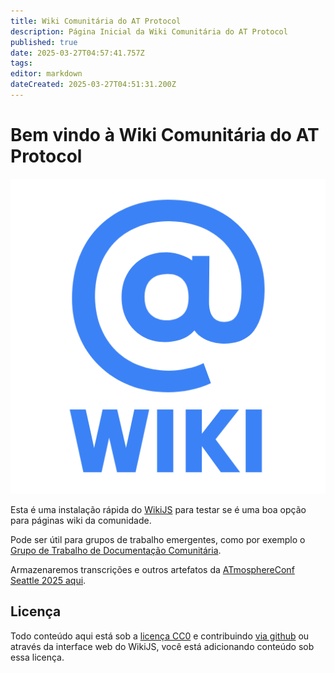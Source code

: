 ```yaml
---
title: Wiki Comunitária do AT Protocol
description: Página Inicial da Wiki Comunitária do AT Protocol
published: true
date: 2025-03-27T04:57:41.757Z
tags: 
editor: markdown
dateCreated: 2025-03-27T04:51:31.200Z
---
```


# Bem vindo à Wiki Comunitária do AT Protocol

![@logo da wiki](/assets/atwiki512.png)

Esta é uma instalação rápida do [WikiJS](pt-br//wikijs) para testar se é uma boa opção para páginas wiki da comunidade.

Pode ser útil para grupos de trabalho emergentes, como por exemplo o [Grupo de Trabalho de Documentação Comunitária](pt-br//working-groups/community-documentation/).

Armazenaremos transcrições e outros artefatos da [ATmosphereConf Seattle 2025 aqui](pt-br/atmosphereconf/seattle2025/).

## Licença

Todo conteúdo aqui está sob a [licença CC0](https://github.com/ATProtocol-Community/atprotocommunitywiki?tab=CC0-1.0-1-ov-file#readme) e contribuindo [via github](https://github.com/ATProtocol-Community/atprotocommunitywiki) ou através da interface web do WikiJS, você está adicionando conteúdo sob essa licença.